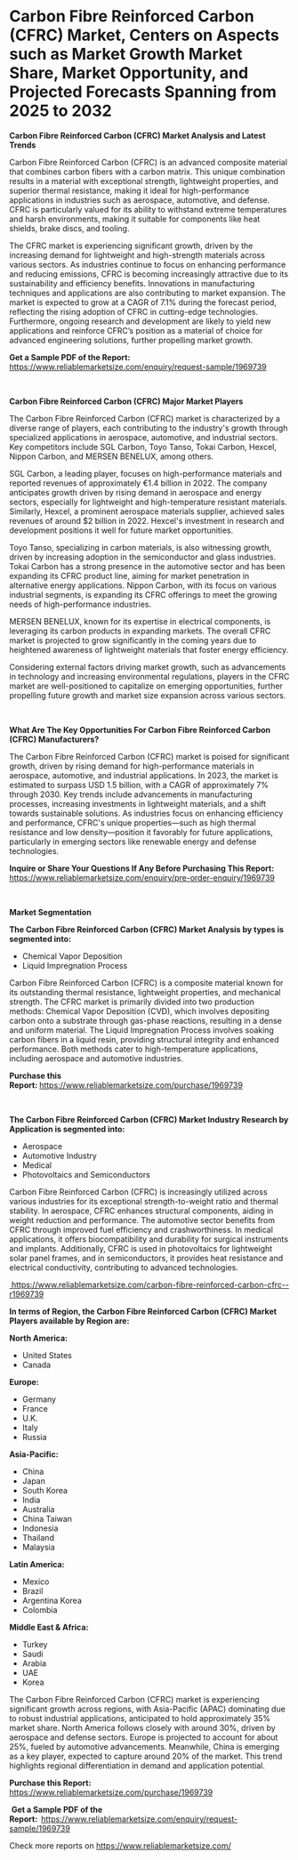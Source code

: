 <p><h1>Carbon Fibre Reinforced Carbon (CFRC) Market, Centers on Aspects such as Market Growth Market Share, Market Opportunity, and Projected Forecasts Spanning from 2025 to 2032</h1></p><p><strong>Carbon Fibre Reinforced Carbon (CFRC) Market Analysis and Latest Trends</strong></p>
<p><p>Carbon Fibre Reinforced Carbon (CFRC) is an advanced composite material that combines carbon fibers with a carbon matrix. This unique combination results in a material with exceptional strength, lightweight properties, and superior thermal resistance, making it ideal for high-performance applications in industries such as aerospace, automotive, and defense. CFRC is particularly valued for its ability to withstand extreme temperatures and harsh environments, making it suitable for components like heat shields, brake discs, and tooling.</p><p>The CFRC market is experiencing significant growth, driven by the increasing demand for lightweight and high-strength materials across various sectors. As industries continue to focus on enhancing performance and reducing emissions, CFRC is becoming increasingly attractive due to its sustainability and efficiency benefits. Innovations in manufacturing techniques and applications are also contributing to market expansion. The market is expected to grow at a CAGR of 7.1% during the forecast period, reflecting the rising adoption of CFRC in cutting-edge technologies. Furthermore, ongoing research and development are likely to yield new applications and reinforce CFRC’s position as a material of choice for advanced engineering solutions, further propelling market growth.</p></p>
<p><strong>Get a Sample PDF of the Report:&nbsp;</strong> <a href="https://www.reliablemarketsize.com/enquiry/request-sample/1969739?utm_campaign=2526&utm_medium=2&utm_source=Github&utm_content=ia&utm_term=03042025&utm_id=carbon-fibre-reinforced-carbon-cfrc">https://www.reliablemarketsize.com/enquiry/request-sample/1969739</a></p>
<p>&nbsp;</p>
<p><strong>Carbon Fibre Reinforced Carbon (CFRC) Major Market Players</strong></p>
<p><p>The Carbon Fibre Reinforced Carbon (CFRC) market is characterized by a diverse range of players, each contributing to the industry's growth through specialized applications in aerospace, automotive, and industrial sectors. Key competitors include SGL Carbon, Toyo Tanso, Tokai Carbon, Hexcel, Nippon Carbon, and MERSEN BENELUX, among others. </p><p>SGL Carbon, a leading player, focuses on high-performance materials and reported revenues of approximately €1.4 billion in 2022. The company anticipates growth driven by rising demand in aerospace and energy sectors, especially for lightweight and high-temperature resistant materials. Similarly, Hexcel, a prominent aerospace materials supplier, achieved sales revenues of around $2 billion in 2022. Hexcel's investment in research and development positions it well for future market opportunities.</p><p>Toyo Tanso, specializing in carbon materials, is also witnessing growth, driven by increasing adoption in the semiconductor and glass industries. Tokai Carbon has a strong presence in the automotive sector and has been expanding its CFRC product line, aiming for market penetration in alternative energy applications. Nippon Carbon, with its focus on various industrial segments, is expanding its CFRC offerings to meet the growing needs of high-performance industries.</p><p>MERSEN BENELUX, known for its expertise in electrical components, is leveraging its carbon products in expanding markets. The overall CFRC market is projected to grow significantly in the coming years due to heightened awareness of lightweight materials that foster energy efficiency.</p><p>Considering external factors driving market growth, such as advancements in technology and increasing environmental regulations, players in the CFRC market are well-positioned to capitalize on emerging opportunities, further propelling future growth and market size expansion across various sectors.</p></p>
<p>&nbsp;</p>
<p><strong>What Are The Key Opportunities For Carbon Fibre Reinforced Carbon (CFRC) Manufacturers?</strong></p>
<p><p>The Carbon Fibre Reinforced Carbon (CFRC) market is poised for significant growth, driven by rising demand for high-performance materials in aerospace, automotive, and industrial applications. In 2023, the market is estimated to surpass USD 1.5 billion, with a CAGR of approximately 7% through 2030. Key trends include advancements in manufacturing processes, increasing investments in lightweight materials, and a shift towards sustainable solutions. As industries focus on enhancing efficiency and performance, CFRC's unique properties—such as high thermal resistance and low density—position it favorably for future applications, particularly in emerging sectors like renewable energy and defense technologies.</p></p>
<p><strong>Inquire or Share Your Questions If Any Before Purchasing This Report:</strong> <a href="https://www.reliablemarketsize.com/enquiry/pre-order-enquiry/1969739?utm_campaign=2526&utm_medium=2&utm_source=Github&utm_content=ia&utm_term=03042025&utm_id=carbon-fibre-reinforced-carbon-cfrc">https://www.reliablemarketsize.com/enquiry/pre-order-enquiry/1969739</a></p>
<p>&nbsp;</p>
<p><strong>Market Segmentation</strong></p>
<p><strong>The Carbon Fibre Reinforced Carbon (CFRC) Market Analysis by types is segmented into:</strong></p>
<p><ul><li>Chemical Vapor Deposition</li><li>Liquid Impregnation Process</li></ul></p>
<p><p>Carbon Fibre Reinforced Carbon (CFRC) is a composite material known for its outstanding thermal resistance, lightweight properties, and mechanical strength. The CFRC market is primarily divided into two production methods: Chemical Vapor Deposition (CVD), which involves depositing carbon onto a substrate through gas-phase reactions, resulting in a dense and uniform material. The Liquid Impregnation Process involves soaking carbon fibers in a liquid resin, providing structural integrity and enhanced performance. Both methods cater to high-temperature applications, including aerospace and automotive industries.</p></p>
<p><strong>Purchase this Report:&nbsp;</strong><a href="https://www.reliablemarketsize.com/purchase/1969739?utm_campaign=2526&utm_medium=2&utm_source=Github&utm_content=ia&utm_term=03042025&utm_id=carbon-fibre-reinforced-carbon-cfrc">https://www.reliablemarketsize.com/purchase/1969739</a></p>
<p>&nbsp;</p>
<p><strong>The Carbon Fibre Reinforced Carbon (CFRC) Market Industry Research by Application is segmented into:</strong></p>
<p><ul><li>Aerospace</li><li>Automotive Industry</li><li>Medical</li><li>Photovoltaics and Semiconductors</li></ul></p>
<p><p>Carbon Fibre Reinforced Carbon (CFRC) is increasingly utilized across various industries for its exceptional strength-to-weight ratio and thermal stability. In aerospace, CFRC enhances structural components, aiding in weight reduction and performance. The automotive sector benefits from CFRC through improved fuel efficiency and crashworthiness. In medical applications, it offers biocompatibility and durability for surgical instruments and implants. Additionally, CFRC is used in photovoltaics for lightweight solar panel frames, and in semiconductors, it provides heat resistance and electrical conductivity, contributing to advanced technologies.</p></p>
<p><a href="https://www.reliablemarketsize.com/carbon-fibre-reinforced-carbon-cfrc--r1969739?utm_campaign=2526&utm_medium=2&utm_source=Github&utm_content=ia&utm_term=03042025&utm_id=carbon-fibre-reinforced-carbon-cfrc">&nbsp;https://www.reliablemarketsize.com/carbon-fibre-reinforced-carbon-cfrc--r1969739</a></p>
<p><strong>In terms of Region, the Carbon Fibre Reinforced Carbon (CFRC) Market Players available by Region are:</strong></p>
<p>
    <p> <strong> North America: </strong>
        <ul>
            <li>United States</li>
            <li>Canada</li>
        </ul>
        </p> 
    <p> <strong> Europe: </strong>
        <ul>
            <li>Germany</li>
            <li>France</li>
            <li>U.K.</li>
            <li>Italy</li>
            <li>Russia</li>
        </ul>
        </p> 
    <p> <strong> Asia-Pacific: </strong>
        <ul>
            <li>China</li>
            <li>Japan</li>
            <li>South Korea</li>
            <li>India</li>
            <li>Australia</li>
            <li>China Taiwan</li>
            <li>Indonesia</li>
            <li>Thailand</li>
            <li>Malaysia</li>
        </ul>
        </p> 
    <p> <strong> Latin America: </strong>
        <ul>
            <li>Mexico</li>
            <li>Brazil</li>
            <li>Argentina Korea</li>
            <li>Colombia</li>
        </ul>
        </p> 
    <p> <strong> Middle East & Africa: </strong>
        <ul>
            <li>Turkey</li>
            <li>Saudi</li>
            <li>Arabia</li>
            <li>UAE</li>
            <li>Korea</li>
        </ul>
    </p>
    </p>
<p><p>The Carbon Fibre Reinforced Carbon (CFRC) market is experiencing significant growth across regions, with Asia-Pacific (APAC) dominating due to robust industrial applications, anticipated to hold approximately 35% market share. North America follows closely with around 30%, driven by aerospace and defense sectors. Europe is projected to account for about 25%, fueled by automotive advancements. Meanwhile, China is emerging as a key player, expected to capture around 20% of the market. This trend highlights regional differentiation in demand and application potential.</p></p>
<p><strong>Purchase this Report: </strong><a href="https://www.reliablemarketsize.com/purchase/1969739?utm_campaign=2526&utm_medium=2&utm_source=Github&utm_content=ia&utm_term=03042025&utm_id=carbon-fibre-reinforced-carbon-cfrc">https://www.reliablemarketsize.com/purchase/1969739</a></p>
<p>&nbsp;<strong>Get a Sample PDF of the Report:&nbsp;&nbsp;</strong><a href="https://www.reliablemarketsize.com/enquiry/request-sample/1969739?utm_campaign=2526&utm_medium=2&utm_source=Github&utm_content=ia&utm_term=03042025&utm_id=carbon-fibre-reinforced-carbon-cfrc">https://www.reliablemarketsize.com/enquiry/request-sample/1969739</a></p>
<p><strong></strong></p>
<p>Check more reports on <a href="https://www.reliablemarketsize.com/?utm_campaign=2526&utm_medium=2&utm_source=Github&utm_content=ia&utm_term=03042025&utm_id=carbon-fibre-reinforced-carbon-cfrc">https://www.reliablemarketsize.com/</a></p>